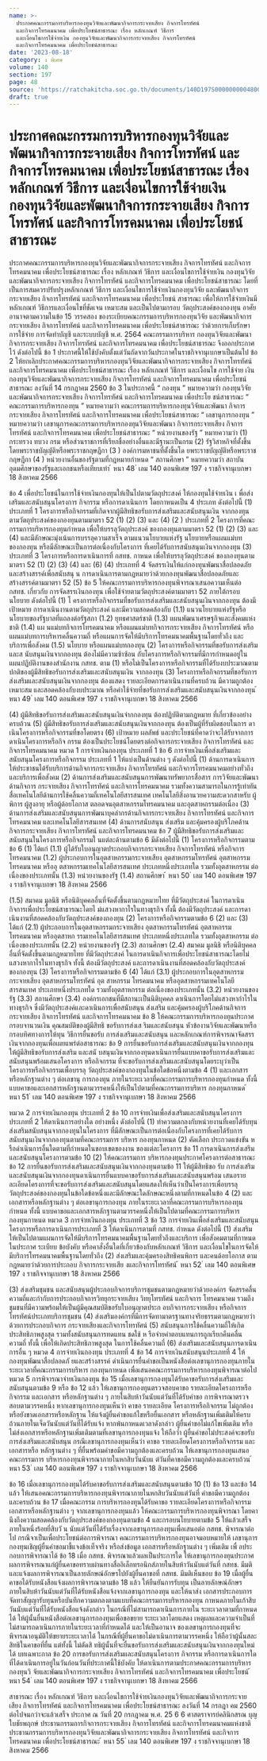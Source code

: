 ```yaml
---
name: >-
  ประกาศคณะกรรมการบริหารกองทุนวิจัยและพัฒนากิจการกระจายเสียง กิจการโทรทัศน์
  และกิจการโทรคมนาคม เพื่อประโยชน์สาธารณะ เรื่อง หลักเกณฑ์ วิธีการ
  และเงื่อนไขการใช้จ่ายเงิน กองทุนวิจัยและพัฒนากิจการกระจายเสียง กิจการโทรทัศน์
  และกิจการโทรคมนาคม เพื่อประโยชน์สาธารณะ
date: '2023-08-18'
category: ง พิเศษ
volume: 140
section: 197
page: 48
source: 'https://ratchakitcha.soc.go.th/documents/140D197S0000000004800.pdf'
draft: true
---
```


# ประกาศคณะกรรมการบริหารกองทุนวิจัยและพัฒนากิจการกระจายเสียง กิจการโทรทัศน์ และกิจการโทรคมนาคม เพื่อประโยชน์สาธารณะ เรื่อง หลักเกณฑ์ วิธีการ และเงื่อนไขการใช้จ่ายเงิน กองทุนวิจัยและพัฒนากิจการกระจายเสียง กิจการโทรทัศน์ และกิจการโทรคมนาคม เพื่อประโยชน์สาธารณะ

ประกาศคณะกรรมการบริหารกองทุนวิจัยและพัฒนากิจการกระจายเสียง กิจการโทรทัศน์ และกิจการโทรคมนาคม เพื่อประโยชน์สาธารณะ เรื่อง หลักเกณฑ์ วิธีการ และเงื่อนไขการใช้จ่ายเงิน กองทุนวิจัยและพัฒนากิจการกระจายเสียง กิจการโทรทัศน์ และกิจการโทรคมนาคม เพื่อประโยชน์สาธารณะ โดยที่เป็นการสมควรปรับปรุงหลักเกณฑ์ วิธีการ และเงื่อนไขการใช้จ่ายเงินกองทุนวิจัย และพัฒนากิจการกระจายเสียง กิจการโทรทัศน์ และกิจการโทรคมนาคม เพื่อประโยชน์ สาธารณะ เพื่อให้การใช้จ่ายเงินมีหลักเกณฑ์ วิธีการและเงื่อนไขที่ชัดเจน เหมาะสม และเป็นไปตามกรอบ วัตถุประสงค์ของกองทุน อาศัยอานาจตามความในข้อ 15 วรรคสอง ของระเบียบคณะกรรมการบริหารกองทุนวิจัย และพัฒนากิจการกระจายเสียง กิจการโทรทัศน์ และกิจการโทรคมนาคม เพื่อประโยชน์สาธารณะ ว่าด้วยการเก็บรักษา การใช้จ่าย การจัดทำบัญชี และระบบบัญชี พ.ศ. 2564 คณะกรรมการบริหาร กองทุนวิจัยและพัฒนากิจการกระจายเสียง กิจการโทรทัศน์ และกิจการโทรคมนาคม เพื่อประโยชน์สาธารณะ จึงออกประกาศไว้ ดังต่อไปนี้ ข้อ 1 ประกาศนี้ให้ใช้บังคับตั้งแต่วันถัดจากวันประกาศในราชกิจจานุเบกษาเป็นต้นไป ข้อ 2 ให้ยกเลิกประกาศคณะกรรมการบริหารกองทุนวิจัยและพัฒนากิจการกระจายเสียง กิจการโทรทัศน์ และกิจการโทรคมนาคม เพื่อประโยชน์สาธารณะ เรื่อง หลักเกณฑ์ วิธีการ และเงื่อนไข การใช้จ่าย เงิน กองทุนวิจัยและพัฒนากิจการกระจายเสียง กิจการโทรทัศน์ และกิจการโทรคมนาคม เพื่อประโยชน์สาธารณะ ลงวันที่ 14 กรกฎาคม 2560 ข้อ 3 ในประกาศนี้ “ กองทุน ” หมายความว่า กองทุนวิจัยและพัฒนากิจการกระจายเสียง กิจการโทรทัศน์ และกิจการโทรคมนาคม เพื่อประโย ชน์สาธารณะ “ คณะกรรมการบริหารกองทุน ” หมายความว่า คณะกรรมการบริหารกองทุนวิจัยและพัฒนา กิจการกระจายเสียง กิจการโทรทัศน์ และกิจการโทรคมนาคม เพื่อประโยชน์สาธารณะ “ เลขานุการกองทุน ” หมายความว่า เลขานุการคณะกรรมการบริหารกองทุนวิจัยและพัฒนา กิจการกระจายเสียง กิจการโทรทัศน์ และกิจการโทรคมนาคม เพื่อประโยชน์สาธารณะ “ หน่วยงานของรัฐ ” หมายความว่า (1) กระทรวง ทบวง กรม หรือส่วนราชการที่เรียกชื่ออย่างอื่นและมีฐานะเป็นกรม (2) รัฐวิสาหกิจที่ตั้งขึ้นโดยพระราชบัญญัติหรือพระราชกฤษฎีกา (3 ) องค์การมหาชนที่ตั้งขึ้นโด ยพระราชบัญญัติหรือพระราชกฤษฎีกา (4 ) หน่วยงานอื่นของรัฐตามที่กฎหมายกำหนด “ สถานศึกษา ” หมายความว่า สถาบันอุดมศึกษาของรัฐและเอกชนหรือเทียบเท่า ้ หนา 48 ่ เลม 140 ตอนพิเศษ 197 ง ราชกิจจานุเบกษา 18 สิงหาคม 2566

ข้อ 4 เพื่อประโยชน์ในการใช้จ่ายเงินกองทุนให้เป็นไปตามวัตถุประสงค์ ให้กองทุนใช้จ่ายเงิน เ พื่อส่งเสริมและสนับสนุนโครงการ กิจกรรม หรือการดาเนินการ โดยกาหนดเป็น 4 ประเภท ดังต่อไปนี้ (1) ประเภทที่ 1 โครงการหรือกิจกรรมที่เกิดจากผู้มีสิทธิขอรับการส่งเสริมและสนับสนุนเงิน จากกองทุนตามวัตถุประสงค์ของกองทุนตามมาตรา 52 (1) (2) (3) และ (4) (2 ) ประเภทที่ 2 โครงการที่คณะกรรมการบริหารกองทุนกำหนด เพื่อให้บรรลุวัตถุประสงค์ ของกองทุนตามมาตรา 52 (1) (2) (3) และ (4) และมีลักษณะมุ่งเน้นการบรรลุความสาเร็จ ตามแนวนโยบายแห่งรัฐ นโยบายหรือแผนแม่บทของกองทุน หรือมีลักษณะเป็นการต่อเนื่องกับโครงการ ที่เคยได้รับการสนับสนุนเงินจากกองทุน (3) ประเภทที่ 3 โครงการหรือการดาเนินการที่ กสทช. กาหนด เพื่อให้บรรลุวัตถุประสงค์ ของกองทุนตามมาตรา 52 (1) (2) (3) (4) และ (6) (4) ประเภทที่ 4 จัดสรรเงินให้แก่กองทุนพัฒนาสื่อปลอดภัยและสร้างสรรค์เพื่อสนับสนุ น การดาเนินการตามกฎหมายว่าด้วยกองทุนพัฒนาสื่อปลอดภัยและสร้างสรรค์ตามมาตรา 52 (5) ข้อ 5 ให้คณะกรรมการบริหารกองทุนพิจารณาเสนอความเห็นต่อ กสทช. เกี่ยวกับ การจัดสรรเงินกองทุน เพื่อใช้จ่ายตามวัตถุประสงค์ตามมาตรา 52 ภายใต้กรอบนโยบาย ดังต่อไปนี้ (1) โ ครงการหรือกิจกรรมที่ขอรับการส่งเสริมและสนับสนุนเงินจากกองทุน ต้องมีเป้าหมาย การดาเนินงานตามวัตถุประสงค์ และมีความสอดคล้องกับ (1.1) แนวนโยบายแห่งรัฐหรือนโยบายของรัฐบาลที่แถลงต่อรัฐสภา (1.2) ยุทธศาสตร์ชาติ (1.3) แผนพัฒนาเศรษฐกิจและสังคมแห่งชาติ (1.4) แผ นแม่บทกิจการโทรคมนาคม หรือแผนแม่บทกิจการกระจายเสียง กิจการโทรทัศน์ หรือแผนแม่บทการบริหารคลื่นความถี่ หรือแผนการจัดให้มีบริการโทรคมนาคมพื้นฐานโดยทั่วถึง และบริการเพื่อสังคม (1.5) นโยบาย หรือแผนแม่บทกองทุน (2) โครงการหรือกิจกรรมที่ขอรับการส่งเสริมและส นับสนุนเงินจากกองทุน ต้องไม่มีความซ้าซ้อน กับโครงการหรือกิจกรรมที่มีการกำหนดอยู่ในแผนปฏิบัติงานของสำนักงาน กสทช. ตาม (1) หรือไม่เป็นโครงการหรือกิจกรรมที่ได้รับงบประมาณตามปกติของผู้มีสิทธิขอรับการส่งเสริมและสนับสนุนเงิน จากกองทุน (3) โครงการหรือกิจกรรมที่ขอรับการส่งเสริมและสนับสนุนเงินจากกองทุน ต้องแสดง รายละเอียดการดาเนินงานที่ครบถ้วน มีความถูกต้อง เหมาะสม และสอดคล้องกับงบประมาณ หรือค่าใช้จ่ายที่ขอรับการส่งเสริมและสนับสนุนเงินจากกองทุน ้ หนา 49 ่ เลม 140 ตอนพิเศษ 197 ง ราชกิจจานุเบกษา 18 สิงหาคม 2566

(4) ผู้มีสิทธิขอรับการส่งเสริมและสนับสนุนเงินจำกกองทุน ต้องปฏิบัติตามกฎหมาย ที่เกี่ยวข้องอย่างครบถ้วน (5) ผู้มีสิทธิขอรับการส่งเสริมและสนับสนุนเงินจากกองทุน ต้องเป็นผู้ที่รับผิดชอบในการ ดาเนินโครงการหรือกิจกรรมที่ขอโดยตรง (6) เป้าหมาย ผลลัพธ์ และประโยชน์ที่คาดว่าจะได้รับจากการดาเนินโครงการหรือกิจ กรรม ต้องเป็นประโยชน์โดยตรงต่อกิจการกระจายเสียง กิจการโทรทัศน์ และกิจการโทรคมนาคม หมวด 1 การจ่ายเงินกองทุน ประเภทที่ 1 ข้อ 6 การจ่ายเงินเพื่อส่งเสริมและสนับสนุนโครงการหรือกิจกรรม ประเภทที่ 1 ให้แบ่งเป็นด้านต่าง ๆ ดังต่อไปนี้ (1) ด้านการดาเนินการให้ประชาชนได้รับบริการด้านกิจการกระจายเสียง กิจการโทรทัศน์ และกิจการโทรคมนาคมอย่างทั่วถึงและบริการเพื่อสังคม (2) ด้านการส่งเสริมและสนับสนุนการพัฒนาทรัพยากรสื่อสาร การวิจัยและพัฒนาด้านกิจการ กระจายเสียง กิจการโทรทัศน์ และกิจการโทรคมนาคม รวมทั้งความสามารถในการรู้เท่าทัน สื่อเทคโนโลยีด้านการใช้คลื่นความถี่เทคโนโลยีสารสนเทศ เทคโนโลยีสิ่งอานวยความสะดวกสาหรับ ผู้พิการ ผู้สูงอายุ หรือผู้ด้อยโอกาส ตลอดจนอุตสาหกรรมโทรคมนาคม และอุตสาหกรรมต่อเนื่อง (3) ด้านการส่งเสริมและสนับสนุนการพัฒนาบุคลำกรด้านกิจการกระจายเสียง กิจการโทรทัศน์ และกิจการโทรคมนาคม และเทคโนโลยีสารสนเทศ (4) ด้านการสนับสนุน ส่งเสริม และคุ้มครองผู้บริโภคด้านกิจการกระจายเสียง กิจการโทรทัศน์ และกิจการโทรคมนาคม ข้อ 7 ผู้มีสิทธิขอรับการส่งเสริมและสนับสนุนในโครงการหรือกิจกรรมใ นแต่ละด้านตามข้อ 6 มีดังต่อไปนี้ (1) โครงการหรือกิจกรรมตามข้อ 6 (1) ได้แก่ (1.1) ผู้ได้รับใบอนุญาตประกอบกิจการกระจายเสียง กิจการโทรทัศน์ หรือกิจการ โทรคมนาคม (1.2) ผู้ประกอบการในอุตสาหกรรมกระจายเสียง อุตสาหกรรมโทรทัศน์ อุตสาหกรรม โทรคมนาคม หรืออุ ตสาหกรรมเทคโนโลยีสารสนเทศ ประเภทหนึ่งประเภทใด รวมทั้งอุตสาหกรรม ต่อเนื่องของประเภทนั้น (1.3) หน่วยงานของรัฐ (1.4) สถานศึกษา ้ หนา 50 ่ เลม 140 ตอนพิเศษ 197 ง ราชกิจจานุเบกษา 18 สิงหาคม 2566

(1.5) สมาคม มูลนิธิ หรือนิติบุคคลอื่นที่จัดตั้งขึ้นตามกฎหมายไทย ที่มีวัตถุประสงค์ ในการดาเนินกิจการเพื่อประโยชน์สาธารณะโดยไ ม่แสวงหากาไรในทางธุรกิจ ทั้งนี้ ต้องมีวัตถุประสงค์ และการดาเนินงานที่สอดคล้องกับวัตถุประสงค์ของกองทุน (2) โครงการหรือกิจกรรมตามข้อ 6 (2) และ (3) ได้แก่ (2.1) ผู้ประกอบการในอุตสาหกรรมกระจายเสียง อุตสาหกรรมโทรทัศน์ อุตสาหกรรม โทรคมนาคม หรืออุตสาหก รรมเทคโนโลยีสารสนเทศ ประเภทหนึ่งประเภทใด รวมทั้งอุตสาหกรรม ต่อเนื่องของประเภทนั้น (2.2) หน่วยงานของรัฐ (2.3) สถานศึกษา (2.4) สมาคม มูลนิธิ หรือนิติบุคคลอื่นที่จัดตั้งขึ้นตามกฎหมายไทย ที่มีวัตถุประสงค์ ในการดาเนินกิจการเพื่อประโยชน์สาธารณะโดยไม่แสวงหากาไรในทางธุรกิจ ทั้งนี้ ต้องมีวัตถุประสงค์ และการดาเนินงานที่สอดคล้องกับวัตถุประสงค์ของกองทุน (3) โครงการหรือกิจกรรมตามข้อ 6 (4) ได้แก่ (3.1) ผู้ประกอบการในอุตสาหกรรมกระจายเสียง อุตสาหกรรมโทรทัศน์ อุต สาหกรรม โทรคมนาคม หรืออุตสาหกรรมเทคโนโลยีสารสนเทศ ประเภทหนึ่งประเภทใด รวมทั้งอุตสาหกรรม ต่อเนื่องของประเภทนั้น (3.2) หน่วยงานของรัฐ (3.3) สถานศึกษา (3.4) องค์กรเอกชนที่มีสถานะเป็นนิติบุคคล ดาเนินการโดยไม่แสวงหากำไรในทางธุรกิจ ซึ่งมีวัตถุประสงค์และดาเนินการเพื่อสนับสนุน ส่งเสริม และคุ้มครองผู้บริโภคด้านกิจการกระจายเสียง กิจการโทรทัศน์ และกิจการโทรคมนาคม ข้อ 8 ให้คณะกรรมการบริหารกองทุนประกาศกรอบจานวนเงิน คุณสมบัติของผู้มีสิทธิ ขอรับการส่งเส ริมและสนับสนุน หัวข้องานวิจัยและพัฒนาหรือกรอบทิศทางการให้ทุน วิธีการยื่นขอรับ การส่งเสริมและสนับสนุน และหลักเกณฑ์การพิจารณาจัดสรรเงินจากกองทุนเพื่อเผยแพร่ต่อสาธารณะ ข้อ 9 การยื่นขอรับการส่งเสริมและสนับสนุนเงินจากกองทุน ให้ผู้มีสิทธิขอรับการส่งเสริม และสนั บสนุนเงินจากกองทุนดาเนินการยื่นแบบคาขอรับการส่งเสริมและสนับสนุนพร้อมเสนอโครงการ หรือกิจกรรม ที่จะขอรับการส่งเสริมและสนับสนุนโดยระบุว่าเป็นโครงการหรือกิจกรรมเพื่อบรรลุ วัตถุประสงค์ของกองทุนในข้อใดข้อหนึ่งตามข้อ 4 (1) และเอกสารหรือหลักฐานต่าง ๆ ต่อเลขานุ การกองทุน ภายในระยะเวลาที่คณะกรรมการบริหารกองทุนกำหนด ทั้งนี้ แบบคาขอและเอกสารหลักฐานตามวรรคหนึ่งให้เป็นไปตามที่คณะกรรมการบริหาร กองทุนกาหนด ้ หนา 51 ่ เลม 140 ตอนพิเศษ 197 ง ราชกิจจานุเบกษา 18 สิงหาคม 2566

หมวด 2 การจ่ายเงินกองทุน ประเภทที่ 2 ข้อ 10 การจ่ายเงินเพื่อส่งเสริมและสนับสนุนโครงการประเภทที่ 2 ให้ดาเนินการอย่างใด อย่างหนึ่ง ดังต่อไปนี้ (1) ทำความตกลงกับหน่วยงานที่เคยได้รับทุนส่งเสริมสนับสนุนจากกองทุนในโครงการ ที่มีลักษณะเป็นการต่อเนื่องกับโครงการที่เคยได้รับการสนับสนุนเงินจากกองทุนตามที่คณะกรรมการ บริหาร กองทุนกาหนด (2) คัดเลือก ประกวดแข่งขัน ห รือดำเนินการอื่นใดตามที่กำหนดในขอบเขตของงาน ของแต่ละโครงการ ข้อ 11 การดาเนินการส่งเสริมและสนับสนุนโครงการตามข้อ 10 (2) ให้คณะกรรมการ บริหารกองทุนประกาศโครงการต่อสาธารณะ ข้อ 12 การยื่นขอรับการส่งเสริมและสนับสนุนเงินจากกองทุนตามข้อ 11 ให้ผู้มีสิทธิขอ รับ การส่งเสริมและสนับสนุนเงินจากกองทุนดาเนินการยื่นแบบคาขอรับการส่งเสริมและสนับสนุนพร้อม เสนอรายละเอียดโครงการที่จะขอรับการส่งเสริมและสนับสนุนโดยแสดงให้เห็นว่าเป็นโครงการเพื่อบรรลุ วัตถุประสงค์ของกองทุนในข้อใดข้อหนึ่งและมีลักษณะใดลักษณะหนึ่งตามที่กาหนดในข้อ 4 (2) และเอกสารหรือหลักฐานต่าง ๆ ต่อเลขานุการกองทุน ภายในระยะเวลาที่คณะกรรมการบริหารกองทุน กำหนด ทั้งนี้ แบบคาขอและเอกสารหลักฐานตามวรรคหนึ่งให้เป็นไปตามที่คณะกรรมการบริหาร กองทุนกาหนด หมวด 3 การจ่ายเงินกองทุน ประเภทที่ 3 ข้อ 13 การจ่ายเงินเพื่อส่งเสริมและสนับสนุนโครงการหรือการดาเนินการประเภทที่ 3 ให้ดาเนินการตามที่ กสทช. กำหนด ดังต่อไปนี้ (1) ส่งเสริมให้เป็นไปตามแผนการจัดให้มีบริการโทรคมนาคมพื้นฐานโดยทั่วถึงและบริการ เพื่อสังคมตามที่กาหนดในประกาศ ระเบียบ ข้อบังคับ หรือคาสั่งอื่นใดที่เกี่ยวข้องกับหลักเกณฑ์ วิธีการ และเงื่อนไขในการจัดให้มีบริการโทรคมนาคมพื้นฐานโดยทั่วถึง (2) ส่งเสริมและคุ้มครองสิทธิคนพิการ และคนด้อยโอกาส ตามกฎหมายว่าด้วยการประกอบ กิจการกระจายเสีย งและกิจการโทรทัศน์ ้ หนา 52 ่ เลม 140 ตอนพิเศษ 197 ง ราชกิจจานุเบกษา 18 สิงหาคม 2566

(3) ส่งเสริมชุมชน และสนับสนุนผู้ประกอบกิจการบริการชุมชนตามกฎหมายว่าด้วยองค์กร จัดสรรคลื่นความถี่และกำกับการประกอบกิจการวิทยุกระจายเสียง วิทยุโทรทัศน์ และกิจการ โทรคมนาคม รวมถึงชุมชนที่มีความพร้อมให้เป็นผู้มีคุณสมบัติขอรับใบอนุญาตประก อบกิจการกระจายเสียง หรือกิจการโทรทัศน์ประเภทบริการชุมชน (4) ส่งเสริมองค์กรที่มีการจัดทามาตรฐานทางจริยธรรมตามกฎหมายว่าด้วยการประกอบกิจการ กระจายเสียงและกิจการโทรทัศน์ (5) สนับสนุนการใช้คลื่นความถี่ให้เกิดประสิทธิภาพสูงสุด รวมทั้งสนับสนุนการทดแทน ชดใช้ ห รือจ่ายค่าตอบแทนการถูกเรียกคืนคลื่นความถี่ ทั้งนี้ เพื่อให้เกิดประสิทธิภาพสูงสุด ในการใช้คลื่นความถี่ (6) ส่งเสริมและสนับสนุนการดาเนินการอื่น ๆ หมวด 4 การจ่ายเงินกองทุน ประเภทที่ 4 ข้อ 14 การจ่ายเงินสนับสนุนประเภทที่ 4 ให้กองทุนพัฒนาสื่อปลอดภั ยและสร้างสรรค์ ดำเนินการยื่นคำขอเป็นหนังสือต่อเลขานุการกองทุนภายในระยะเวลาที่คณะกรรมการบริหาร กองทุนกาหนด เพื่อเสนอคณะกรรมการบริหารกองทุนพิจารณาต่อไป หมวด 5 การพิจารณาจ่ายเงินกองทุน ข้อ 15 เมื่อเลขานุการกองทุนได้รับคาขอรับการส่งเสริมและสนับสนุนตามข้อ 9 หรือ ข้อ 12 แล้ว ให้เลขานุการกองทุนตรวจสอบคาขอ รายละเอียดโครงการหรือกิจกรรม และเอกสาร หรือหลักฐานต่าง ๆ ภายในสิบห้าวันนับแต่วันที่ได้รับคำขอ การพิจารณาตรวจสอบตามวรรคหนึ่ง หากเลขานุการกองทุนเห็นว่า คาขอ รายละเอียด โครงการหรือกิจกรรม ไม่ถูกต้อง หรือยังขาดเอกสารหรือหลักฐาน ให้แจ้งผู้ยื่นคำขอแก้ไขหรือยื่นเอกสาร หรือหลักฐานเพิ่มเติมให้ครบถ้วนภายในเจ็ดวันนับแต่วันที่ได้รับแจ้ง หากพ้นกาหนดเวลาดังกล่าว ผู้ยื่นคำขอไม่แก้ไขเพิ่มเติม หรือไม่ส่งเอกสารหรือหลักฐานเพิ่มเติมตามที่เลขานุการกองทุนแจ้ง ให้ถือว่ำ ผู้ยื่นคำขอไม่ประสงค์จะขอรับการส่งเสริมและสนับสนุน กรณีเลขานุการกองทุนเห็นว่า คาขอ รายละเอียดโครงการหรือกิจกรรม และเอกสารหรือ หลักฐานต่าง ๆ ที่ยื่นพร้อมคำขอมีความถูกต้องและครบถ้วน ให้เลขานุการกองทุนเสนอคณะกรรมการ บริหารกองทุนพิจารณาภายในหกสิบวันนับแ ต่วันที่คาขอมีความถูกต้องและครบถ้วน ้ หนา 53 ่ เลม 140 ตอนพิเศษ 197 ง ราชกิจจานุเบกษา 18 สิงหาคม 2566

ข้อ 16 เมื่อเลขานุการกองทุนได้รับคาขอรับการส่งเสริมและสนับสนุนตามข้อ 10 (1) ข้อ 13 และข้อ 14 แล้ว ให้เสนอคณะกรรมการบริหารกองทุนพิจารณาภายในหกสิบวันนับแต่วันที่ คำขอมีความถูกต้องและครบถ้วน ข้อ 17 เมื่อคณะกรรม การบริหารกองทุนได้รับคาขอ รายละเอียดโครงการหรือกิจกรรม เอกสารหรือหลักฐานต่าง ๆ จากเลขานุการกองทุนแล้ว ให้คณะกรรมการบริหารกองทุนพิจารณา โดยคานึงถึงความสอดคล้องกับวัตถุประสงค์ของกองทุนตามข้อ 4 และกรอบนโยบายตามข้อ 5 ให้แล้วเสร็จภายในหนึ่งร้อยยี่สิบวั น นับแต่วันที่ได้รับเรื่องจากเลขานุการกองทุนเพื่อเสนอต่อ กสทช. พิจารณาต่อไป กรณีจาเป็นเพื่อประโยชน์ต่อการพิจารณา คณะกรรมการบริหารกองทุนอาจมอบหมายให้ เลขานุการกองทุนเชิญผู้ยื่นคำขอมาชี้แจงข้อเท็จจริง หรือส่งข้อมูล เอกสารหรือหลักฐานต่าง ๆ เพิ่มเติม เพื่ อประกอบการพิจารณาได้ ข้อ 18 เมื่อ กสทช. พิจารณาแล้วผลเป็นประการใด ให้เลขานุการกองทุนประกาศ ผลการพิจารณาแก่ผู้ยื่นคาขอทราบผ่านทางสื่ออิเล็กทรอนิกส์ภายในสิบห้าวันนับแต่วันที่ กสทช. มีมติ และแจ้งผลการพิจารณาเป็นลายลักษณ์อักษรไปยังผู้ยื่นคาขอที่ กสทช. มีมติเห็นชอบ ข้อ 19 เมื่อผู้ยื่นคาขอได้รับหนังสือแจ้งผลการพิจารณาตามข้อ 18 แล้ว ให้ยืนยันการรับทุน เป็นลายลักษณ์อักษรภายในสิบห้าวันนับแต่วันที่ได้รับหนังสือแจ้งจากเลขานุการกองทุน และให้นาส่ง เอกสารประกอบการจัดทาสัญญารับทุนหรือบันทึกความตกลงตามแบบที่คณะกรรมการบริหารกองทุน กาหนดภายในเก้าสิบวันนับแต่วันที่ได้รับหนังสือแจ้งดังกล่าว ในกรณีที่ไม่สามารถดาเนินการภายใน ระยะเวลาตามที่กาหนดได้ ให้ผู้นั้นยื่นหนังสือต่อเลขานุการกองทุนเพื่อขอขยาย ระยะเวลาโดยแสดง เหตุผลและความจำเป็นที่ไม่สามารถดาเนินการภายในระยะเวลาที่กำหนดได้ และให้เป็นอานาจ ของเลขานุการกองทุนที่จะพิจารณาอนุมัติให้ขยายระยะเวลาได้ ในกรณีที่ผู้ยื่นคาขอไม่ดาเนินการตามวรรคหนึ่ง ให้ถือว่าผู้นั้นสละสิทธิในคาขอที่ยื่น แต่ทั้งนี้ ไม่ตัดสิ ทธิผู้นั้นที่จะยื่นขอรับการส่งเสริมและสนับสนุนเงินจากกองทุนใหม่ได้ บทเฉพาะกาล ข้อ 20 การขอรับการส่งเสริมและสนับสนุนโครงการ กิจกรรม หรือการดาเนินการใด ที่ได้ดาเนินการอยู่ในวันก่อนวันที่ประกาศนี้ใช้บังคับ ให้ดาเนินการตามประกาศคณะกรรมการบริหาร กองทุนวิ จัยและพัฒนากิจการกระจายเสียง กิจการโทรทัศน์ และกิจการโทรคมนาคม เพื่อประโยชน์ ้ หนา 54 ่ เลม 140 ตอนพิเศษ 197 ง ราชกิจจานุเบกษา 18 สิงหาคม 2566

สาธารณะ เรื่อง หลักเกณฑ์ วิธีการ และเงื่อนไขการใช้จ่ายเงินกองทุนวิจัยและพัฒนากิจการกระจายเสียง กิจการโทรทัศน์ และกิจการโทรคมนาคม เพื่อประโยชน์สาธารณะ ลงวันที่ 14 กรกฎา คม 2560 ต่อไปจนกว่าจะแล้วเสร็จ ประกาศ ณ วันที่ 20 กรกฎาคม พ.ศ. 25 6 6 ศาสตราจารย์คลินิกสรณ บุญใบชัยพฤกษ์ ประธานกรรมการกิจการกระจายเสียง กิจการโทรทัศน์ และกิจการโทรคมนาคมแห่งชาติ ประธานกรรมการบริหารกองทุนวิจัยและพัฒนากิจการกระจายเสียง กิจการโทรทัศน์ และกิจการโทรคมนาคม เพื่อประโยชน์สาธารณะ ้ หนา 55 ่ เลม 140 ตอนพิเศษ 197 ง ราชกิจจานุเบกษา 18 สิงหาคม 2566

